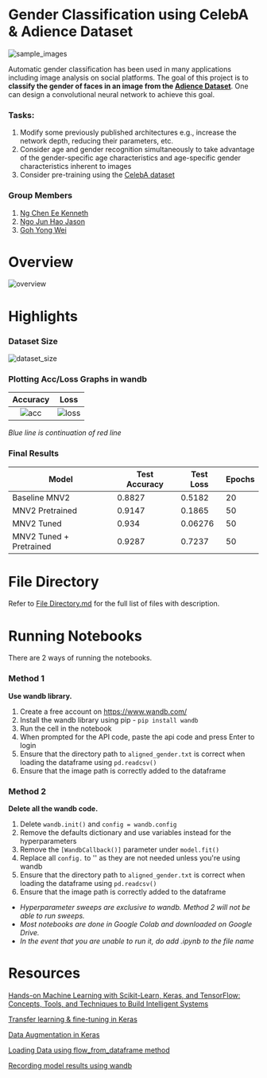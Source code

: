 # Gender Classification using CelebA & Adience Dataset
![sample_images](https://i.imgur.com/vinysJt.jpg)

Automatic gender classification has been used in many applications including image analysis on social platforms. The goal of this project is to **classify the gender of faces in an image from the [Adience Dataset](https://talhassner.github.io/home/projects/Adience/Adience-data.html)**. One can design a convolutional neural network to achieve this goal. 

### Tasks:
1. Modify some previously published architectures e.g., increase the network depth, reducing their parameters, etc.
2. Consider age and gender recognition simultaneously to take advantage of the gender-specific age characteristics and age-specific gender characteristics inherent to images
3. Consider pre-training using the [CelebA dataset](http://mmlab.ie.cuhk.edu.hk/projects/CelebA.html)

### Group Members

1. [Ng Chen Ee Kenneth](https://github.com/Todayisagreatday)
2. [Ngo Jun Hao Jason](https://github.com/NgoJunHaoJason)
3. [Goh Yong Wei](https://github.com/YongWei12)

# Overview
![overview](https://i.imgur.com/yOFv0OE.png)

# Highlights
### Dataset Size
![dataset_size](https://i.imgur.com/baj0a66.jpg)

### Plotting Acc/Loss Graphs in wandb
Accuracy             |  Loss
:-------------------------:|:-------------------------:
![acc](https://i.imgur.com/WdK8vG8.jpg)  |  ![loss](https://i.imgur.com/ZrySfPg.jpg)

*Blue line is continuation of red line*

### Final Results
| Model                   | Test Accuracy | Test Loss | Epochs |
| ----------------------- | ------------- | --------- | ------ |
| Baseline MNV2           | 0.8827        | 0.5182    | 20     |
| MNV2 Pretrained         | 0.9147        | 0.1865    | 50     |
| MNV2 Tuned              | 0.934         | 0.06276   | 50     |
| MNV2 Tuned + Pretrained | 0.9287        | 0.7237    | 50     |

# File Directory
Refer to [File Directory.md](https://github.com/Todayisagreatday/CZ4042-Neural-Nets/blob/main/Neural%20Networks/NN%20Project/File%20Directory.md) for the full list of files with description.

# Running Notebooks
There are 2 ways of running the notebooks. 

### Method 1
**Use wandb library.**
1. Create a free account on https://www.wandb.com/
2. Install the wandb library using pip - ```pip install wandb```
3. Run the cell in the notebook
4. When prompted for the API code, paste the api code and press Enter to login
5. Ensure that the directory path to ```aligned_gender.txt``` is correct when loading the dataframe using ```pd.readcsv()```
6. Ensure that the image path is correctly added to the dataframe

### Method 2 
**Delete all the wandb code.**
1. Delete ```wandb.init()``` and ```config = wandb.config```
2. Remove the defaults dictionary and use variables instead for the hyperparameters
3. Remove the ```[WandbCallback()]``` parameter under ```model.fit()```
4. Replace all ```config.``` to '' as they are not needed unless you're using wandb
5. Ensure that the directory path to ```aligned_gender.txt``` is correct when loading the dataframe using ```pd.readcsv()```
6. Ensure that the image path is correctly added to the dataframe

- *Hyperparameter sweeps are exclusive to wandb. Method 2 will not be able to run sweeps.* 
- *Most notebooks are done in Google Colab and downloaded on Google Drive.* 
- *In the event that you are unable to run it, do add .ipynb to the file name*

# Resources

[Hands-on Machine Learning with Scikit-Learn, Keras, and TensorFlow: Concepts, Tools, and Techniques to Build Intelligent Systems](https://www.amazon.sg/Hands-Machine-Learning-Scikit-Learn-TensorFlow/dp/1492032646)

[Transfer learning & fine-tuning in Keras](https://keras.io/guides/transfer_learning/)

[Data Augmentation in Keras](https://keras.io/api/preprocessing/image/#imagedatagenerator-class)

[Loading Data using flow_from_dataframe method](https://keras.io/api/preprocessing/image/#flowfromdataframe-method)

[Recording model results using wandb](https://wandb.ai/site)
